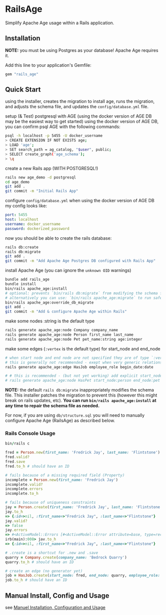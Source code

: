# RailsAge

Simplify Apache Age usage within a Rails application.

## Installation

**NOTE:** you must be using Postgres as your database! Apache Age requires it.

Add this line to your application's Gemfile:

```ruby
gem "rails_age"
```

## Quick Start

using the installer, creates the migration to install age, runs the migration, and adjusts the schema file, and updates the `config/database.yml` file.

setup (& Test) postgresql with AGE (using the docker version of AGE DB may be the easiest way to get started)
using the docker version of AGE DB, you can confirm psql AGE with the following commands:
```bash
psql -h localhost -p 5455 -U docker_username
> CREATE EXTENSION IF NOT EXISTS age;
> LOAD 'age';
> SET search_path = ag_catalog, "$user", public;
> SELECT create_graph('age_schema');
> \q
```

create a new Rails app (WITH POSTGRESQL!)
```bash
rails new age_demo -d postgresql
cd age_demo
git add .
git commit -m "Initial Rails App"
```
configure `config/database.yml` when using the docker version of AGE DB my config looks like:
```yaml
port: 5455
host: localhost
username: docker_username
password: dockerized_password
```

now you should be able to create the rails database:
```bash
rails db:create
rails db:migrate
git add .
git commit -m "Add Apache Age Postgres DB configured with Rails App"
```

install Apache Age (you can ignore the `unknown OID` warnings)
```bash
bundle add rails_age
bundle install
bin/rails apache_age:install
# optional: prevents `bin/rails db:migrate` from modifying the schema file,
# alternatively you can use: `bin/rails apache_age:migrate` to run safe migrations
bin/rails apache_age:override_db_migrate
git add .
git commit -m "Add & configure Apache Age within Rails"
```

make some nodes :string is the default type
```bash
rails generate apache_age:node Company company_name
rails generate apache_age:node Person first_name last_name
rails generate apache_age:node Pet pet_name:string age:integer
```
make some edges (`:vertex` is the default type) for start_node and end_node
```bash
# when start node and end node are not specified they are of type `:vertex`
# this is generally not recommended - exept when very generic relationships are needed
rails generate apache_age:edge HasJob employee_role begin_date:date

# # this is recommended - (but not yet working) add explicit start_node and end_node types manually
# rails generate apache_age:node HasPet start_node:person end_node:pet caretaker_role
```

**NOTE:** the default `rails db:migrate` inappropriately modifies the schema file. This installer patches the migration to prevent this (however this might break on rails updates, etc). **You can run `bin/rails apache_age:install` at any time to repair the schema file as needed.**

For now, if you are using `db/structure.sql` you will need to manually configure Apache Age (RailsAge) as described below.

### Rails Console Usage

```ruby
bin/rails c

fred = Person.new(first_name: 'Fredrick Jay', last_name: 'Flintstone')
fred.valid?
fred.save
fred.to_h # should have an ID

# fails because of a missing required field (Property)
incomplete = Person.new(first_name: 'Fredrick Jay')
incomplete.valid?
incomplete.errors
incomplete.to_h

# fails because of uniqueness constraints
jay = Person.create(first_name: 'Fredrick Jay', last_name: 'Flintstone')
jay.to_h
=> {:id=>nil, :first_name=>"Fredrick Jay", :last_name=>"Flintstone"}
jay.valid?
=> false
jay.errors
=> #<ActiveModel::Errors [#<ActiveModel::Error attribute=base, type=record not unique, options={}>, #<ActiveModel::Error attribute=first_name, type=property combination not unique, options={}>, #<ActiveModel::Error attribute=last_name, type=property combination not unique, options={}>]>
irb(main):008> jav.to_h
=> {:id=>nil, :first_name=>"Fredrick Jay", :last_name=>"Flintstone"}

# .create is a shortcut for .new and .save
quarry = Company.create(company_name: 'Bedrock Quarry')
quarry.to_h # should have an ID

# create an edge (no generator yet)
job = HasJob.create(start_node: fred, end_node: quarry, employee_role: 'Crane Operator')
job.to_h # should have an ID
```

## Manual Install, Config and Usage

see [Manuel Installation, Configuration and Usage](MANUAL_INSTALL.md)
